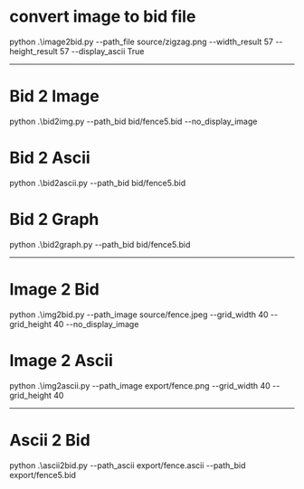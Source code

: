 # convert image to bid file
python .\image2bid.py --path_file source/zigzag.png --width_result 57 --height_result 57 --display_ascii True




______________________________________________________________
# Bid 2 Image
python .\bid2img.py --path_bid bid/fence5.bid --no_display_image

# Bid 2 Ascii
python .\bid2ascii.py --path_bid bid/fence5.bid

# Bid 2 Graph
python .\bid2graph.py --path_bid bid/fence5.bid


______________________________________________________________
# Image 2 Bid
python .\img2bid.py --path_image source/fence.jpeg --grid_width 40 --grid_height 40 --no_display_image

# Image 2 Ascii
python .\img2ascii.py --path_image export/fence.png --grid_width 40 --grid_height 40


______________________________________________________________
# Ascii 2 Bid
python .\ascii2bid.py --path_ascii export/fence.ascii --path_bid export/fence5.bid